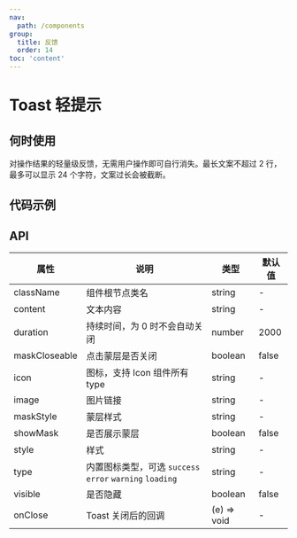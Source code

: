 ```yaml
---
nav:
  path: /components
group:
  title: 反馈
  order: 14
toc: 'content'
---
```


# Toast 轻提示

<!-- <code src="../../docs/components/compatibility.tsx" inline="true"></code> -->

## 何时使用
对操作结果的轻量级反馈，无需用户操作即可自行消失。最长文案不超过 2 行，最多可以显示 24 个字符，文案过长会被截断。

## 代码示例
<code src='../../demo/pages/Toast/index'></code>

## API
| 属性   | 说明                   | 类型    | 默认值 |
| ------ | ---------------------- | ------- | ------ |
| className | 组件根节点类名             | string  | -      |
| content   | 文本内容                 | string  | -      |
| duration  | 持续时间，为 0 时不会自动关闭 | number  | 2000   |
| maskCloseable | 点击蒙层是否关闭        | boolean | false  |
| icon      | 图标，支持 Icon 组件所有 type | string  | -      |
| image     | 图片链接                 | string  | -      |
| maskStyle | 蒙层样式                 | string  | -      |
| showMask  | 是否展示蒙层             | boolean | false  |
| style     | 样式                    | string  | -      |
| type      | 内置图标类型，可选 `success` `error` `warning` `loading` | string  | -      |
| visible   | 是否隐藏                 | boolean | false  |
| onClose   | Toast 关闭后的回调        | (e) => void | -      |
